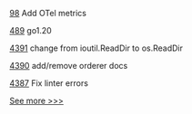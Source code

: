 
[98](https://github.com/hyperledger-labs/yui-relayer/pull/98) Add OTel metrics

[489](https://github.com/hyperledger-labs/fabric-smart-client/pull/489) go1.20

[4391](https://github.com/hyperledger/fabric/pull/4391) change from ioutil.ReadDir to os.ReadDir

[4390](https://github.com/hyperledger/fabric/pull/4390) add/remove orderer docs

[4387](https://github.com/hyperledger/fabric/pull/4387) Fix linter errors


[See more >>>](https://start-here.hyperledger.org/pull-requests)
